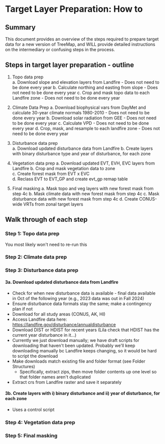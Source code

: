 #   Target Layer Preparation: How to

## Summary

This document provides an overview of the steps required to prepare target data for a new version of TreeMap, and WILL provide detailed instructions on the intermediary or confusing steps in the process. 

## Steps in target layer preparation - outline

1. Topo data prep		
    a. Download slope and elevation layers from Landfire - 	Does not need to be done every year
	b.	Calculate northing and easting from slope -	Does not need to be done every year 
    c. Crop and mask topo data to each Landfire zone - Does not need to be done every year

2. Climate Data Prep
    a. Download biophysical vars from DayMet and calculate 30-year climate normals 1980-2010 - Does not need to be done every year
	b. Download solar radiation from GEE - Does not need to be done every year
	c. Calculate VPD -	Does not need to be done every year
	d. Crop, mask, and resample to each landfire zone - 	Does not need to be done every year
			
3. Disturbance data prep	
    a. Download updated disturbance data from Landfire
    b. Create layers with binary disturbance type and year of disturbance, for each zone

4. Vegetation data prep
    a. Download updated EVT, EVH, EVC layers from Landfire
    b. Crop and mask vegetation data to zone	
	c. Create forest mask from EVT x EVC	
	d. Reclass EVT to EVT_GP and create evt_gp remap table	

5. Final masking 
    a. Mask topo and veg layers with new forest mask from step 4c
	b. Mask climate data with new forest mask from step 4c
	c. Mask disturbance data with new forest mask from step 4c
	d. Create CONUS-wide VRTs from zonal target layers	

## Walk through of each step

### Step 1: Topo data prep

You most likely won't need to re-run this 

### Step 2: Climate data prep

### Step 3: Disturbance data prep

#### 3a. Download updated disturbance data from Landfire

- Check for when new disturbance data is available - final data available in Oct of the following year (e.g., 2023 data was out in Fall 2024)
- Ensure disturbance data formats stay the same; make a contingency plan if not
- Download for all study areas (CONUS, AK, HI)
- Access Landfire data here: https://landfire.gov/disturbance/annualdisturbance
- Download DIST or HDIST for recent years (Lila check that HDIST has the current year disturbance in it...)
- Currently we just download manually; we have draft scripts for downloading that haven't been updated. Probably we'll keep downloading manually bc Landfire keeps changing, so it would be hard to script the download
- Make downloads match existing file and folder format (see Folder Structures)
	- Specifically, extract zips, then move folder contents up one level so that folder names aren't duplicated
- Extract crs from Landfire raster and save it separately

#### 3b. Create layers with i) binary disturbance and ii) year of disturbance, for each zone

- Uses a control script 

### Step 4: Vegetation data prep

### Step 5: Final masking